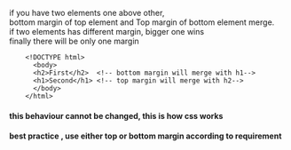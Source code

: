 if you have two elements one above other,  
bottom margin of top element and Top margin of bottom element merge.  
if two elements has different margin, bigger one wins  
finally there will be only one margin  


        <!DOCTYPE html>
          <body>
          <h2>First</h2>  <!-- bottom margin will merge with h1-->
          <h1>Second</h1> <!-- top margin will merge with h2-->
          </body>
        </html>


#### this behaviour cannot be changed, this is how css works
#### best practice , use either top or bottom margin according to requirement
